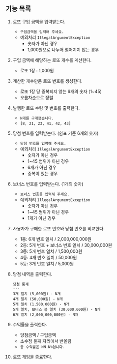 ## 기능 목록
1. 로또 구입 금액을 입력받는다.
    - `구입금액을 입력해 주세요.`
    - 예외처리 `IllegalArgumentException`
        - 숫자가 아닌 경우
        - 1,000원으로 나누어 떨어지지 않는 경우
2. 구입 금액에 해당하는 로또 개수를 계산한다.
    - 로또 1장 : 1,000원
3. 계산한 개수만큼 로또 번호를 생성한다.
    - 로또 1장 당 중복되지 않는 6개의 숫자 (1~45)
    - 오름차순으로 정렬
4. 발행한 로또 수량 및 번호를 출력한다.
    - `N개를 구매했습니다.`
    - `[8, 21, 23, 41, 42, 43]`
5. 당첨 번호를 입력받는다. (쉼표 기준 6개의 숫자)
    - `당첨 번호를 입력해 주세요.`
    - 예외처리 `IllegalArgumentException`
        - 숫자가 아닌 경우
        - 1~45 범위가 아닌 경우
        - 6개가 아닌 경우
        - 중복이 있는 경우
6. 보너스 번호를 입력받는다. (1개의 숫자)
    - `보너스 번호를 입력해 주세요.`
    - 예외처리 `IllegalArgumentException`
        - 숫자가 아닌 경우
        - 1~45 범위가 아닌 경우
        - 1개가 아닌 경우
7. 사용자가 구매한 로또 번호와 당첨 번호를 비교한다.
    - 1등: 6개 번호 일치 / 2,000,000,000원
    - 2등: 5개 번호 + 보너스 번호 일치 / 30,000,000원
    - 3등: 5개 번호 일치 / 1,500,000원
    - 4등: 4개 번호 일치 / 50,000원
    - 5등: 3개 번호 일치 / 5,000원
8. 당첨 내역을 출력한다.

    ```
    당첨 통계
    ---
    3개 일치 (5,000원) - N개
    4개 일치 (50,000원) - N개
    5개 일치 (1,500,000원) - N개
    5개 일치, 보너스 볼 일치 (30,000,000원) - N개
    6개 일치 (2,000,000,000원) - N개
    ```

9. 수익률을 출력한다.
    - 당첨금액 / 구입금액
    - 소수점 둘째 자리에서 반올림
    - `총 수익률은 NN.N%입니다.`
10. 로또 게임을 종료한다.
